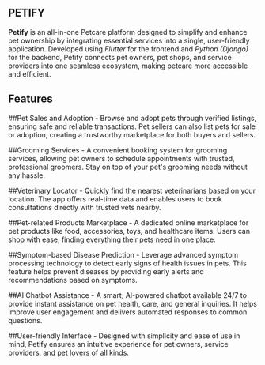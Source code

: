 ## PETIFY
**Petify** is an all-in-one Petcare platform designed to simplify and enhance pet ownership by integrating essential services into a single, user-friendly application. Developed using *Flutter* for the frontend and *Python (Django)* for the backend, Petify connects pet owners, pet shops, and service providers into one seamless ecosystem, making petcare more accessible and efficient.

## Features

##Pet Sales and Adoption -
Browse and adopt pets through verified listings, ensuring safe and reliable transactions. Pet sellers can also list pets for sale or adoption, creating a trustworthy marketplace for both buyers and sellers.

##Grooming Services -
A convenient booking system for grooming services, allowing pet owners to schedule appointments with trusted, professional groomers. Stay on top of your pet's grooming needs without any hassle.

##Veterinary Locator -
Quickly find the nearest veterinarians based on your location. The app offers real-time data and enables users to book consultations directly with trusted vets nearby.

##Pet-related Products Marketplace -
A dedicated online marketplace for pet products like food, accessories, toys, and healthcare items. Users can shop with ease, finding everything their pets need in one place.

##Symptom-based Disease Prediction -
Leverage advanced symptom processing technology to detect early signs of health issues in pets. This feature helps prevent diseases by providing early alerts and recommendations based on symptoms.

##AI Chatbot Assistance -
A smart, AI-powered chatbot available 24/7 to provide instant assistance on pet health, care, and general inquiries. It helps improve user engagement and delivers automated responses to common questions.

##User-friendly Interface -
Designed with simplicity and ease of use in mind, Petify ensures an intuitive experience for pet owners, service providers, and pet lovers of all kinds.
